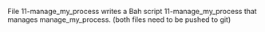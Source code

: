 File 11-manage_my_process  writes a Bah script  11-manage_my_process that manages manage_my_process. (both files need to be pushed to git)
